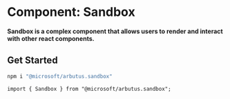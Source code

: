 # Component: Sandbox

**Sandbox is a complex component that allows users to render and interact with other react components.**

## Get Started

```sh
npm i "@microsoft/arbutus.sandbox"
```

```
import { Sandbox } from "@microsoft/arbutus.sandbox";
```
